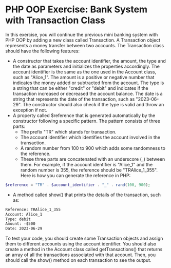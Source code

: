 # PHP OOP Exercise: Bank System with Transaction Class

In this exercise, you will continue the previous mini banking system with PHP OOP by adding a new class called Transaction. A Transaction object represents a money transfer between two accounts. The Transaction class should have the following features:

- A constructor that takes the account identifier, the amount, the type and the date as parameters and initializes the properties accordingly. The account identifier is the same as the one used in the Account class, such as "Alice_1". The amount is a positive or negative number that indicates the money added or subtracted from the account. The type is a string that can be either "credit" or "debit" and indicates if the transaction increased or decreased the account balance. The date is a string that represents the date of the transaction, such as "2023-06-29". The constructor should also check if the type is valid and throw an exception if not.
- A property called $reference that is generated automatically by the constructor following a specific pattern. The pattern consists of three parts:
  - The prefix "TR" which stands for transaction.
  - The account identifier which identifies the account involved in the transaction.
  - A random number from 100 to 900 which adds some randomness to the reference.
  - These three parts are concatenated with an underscore (\_) between them. For example, if the account identifier is "Alice_1" and the random number is 355, the reference should be "TRAlice_1_355". Here is how you can generate the reference in PHP:

```php
$reference = "TR" . $account_identifier . "_" . rand(100, 900);
```

- A method called show() that prints the details of the transaction, such as:

```txt
Reference: TRAlice_1_355
Account: Alice_1
Type: debit
Amount: -$500
Date: 2023-06-29
```

To test your code, you should create some Transaction objects and assign them to different accounts using the account identifier. You should also create a method in the Account class called getTransactions() that returns an array of all the transactions associated with that account. Then, you should call the show() method on each transaction to see the output.
